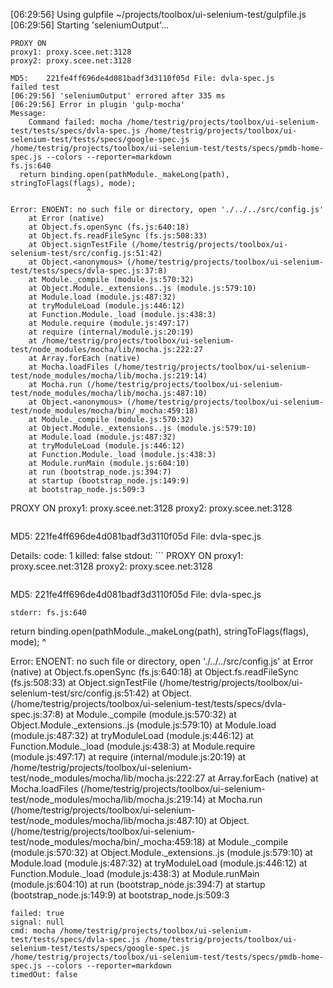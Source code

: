 [06:29:56] Using gulpfile ~/projects/toolbox/ui-selenium-test/gulpfile.js
[06:29:56] Starting 'seleniumOutput'...
```
PROXY ON
proxy1: proxy.scee.net:3128
proxy2: proxy.scee.net:3128
```
```
MD5:    221fe4ff696de4d081badf3d3110f05d File: dvla-spec.js
failed test
[06:29:56] 'seleniumOutput' errored after 335 ms
[06:29:56] Error in plugin 'gulp-mocha'
Message:
    Command failed: mocha /home/testrig/projects/toolbox/ui-selenium-test/tests/specs/dvla-spec.js /home/testrig/projects/toolbox/ui-selenium-test/tests/specs/google-spec.js /home/testrig/projects/toolbox/ui-selenium-test/tests/specs/pmdb-home-spec.js --colors --reporter=markdown
fs.js:640
  return binding.open(pathModule._makeLong(path), stringToFlags(flags), mode);
                 ^

Error: ENOENT: no such file or directory, open './../../src/config.js'
    at Error (native)
    at Object.fs.openSync (fs.js:640:18)
    at Object.fs.readFileSync (fs.js:508:33)
    at Object.signTestFile (/home/testrig/projects/toolbox/ui-selenium-test/src/config.js:51:42)
    at Object.<anonymous> (/home/testrig/projects/toolbox/ui-selenium-test/tests/specs/dvla-spec.js:37:8)
    at Module._compile (module.js:570:32)
    at Object.Module._extensions..js (module.js:579:10)
    at Module.load (module.js:487:32)
    at tryModuleLoad (module.js:446:12)
    at Function.Module._load (module.js:438:3)
    at Module.require (module.js:497:17)
    at require (internal/module.js:20:19)
    at /home/testrig/projects/toolbox/ui-selenium-test/node_modules/mocha/lib/mocha.js:222:27
    at Array.forEach (native)
    at Mocha.loadFiles (/home/testrig/projects/toolbox/ui-selenium-test/node_modules/mocha/lib/mocha.js:219:14)
    at Mocha.run (/home/testrig/projects/toolbox/ui-selenium-test/node_modules/mocha/lib/mocha.js:487:10)
    at Object.<anonymous> (/home/testrig/projects/toolbox/ui-selenium-test/node_modules/mocha/bin/_mocha:459:18)
    at Module._compile (module.js:570:32)
    at Object.Module._extensions..js (module.js:579:10)
    at Module.load (module.js:487:32)
    at tryModuleLoad (module.js:446:12)
    at Function.Module._load (module.js:438:3)
    at Module.runMain (module.js:604:10)
    at run (bootstrap_node.js:394:7)
    at startup (bootstrap_node.js:149:9)
    at bootstrap_node.js:509:3
```
PROXY ON
proxy1: proxy.scee.net:3128
proxy2: proxy.scee.net:3128
```
```
MD5:    221fe4ff696de4d081badf3d3110f05d File: dvla-spec.js

Details:
    code: 1
    killed: false
    stdout: ```
PROXY ON
proxy1: proxy.scee.net:3128
proxy2: proxy.scee.net:3128
```
```
MD5:    221fe4ff696de4d081badf3d3110f05d File: dvla-spec.js

    stderr: fs.js:640
  return binding.open(pathModule._makeLong(path), stringToFlags(flags), mode);
                 ^

Error: ENOENT: no such file or directory, open './../../src/config.js'
    at Error (native)
    at Object.fs.openSync (fs.js:640:18)
    at Object.fs.readFileSync (fs.js:508:33)
    at Object.signTestFile (/home/testrig/projects/toolbox/ui-selenium-test/src/config.js:51:42)
    at Object.<anonymous> (/home/testrig/projects/toolbox/ui-selenium-test/tests/specs/dvla-spec.js:37:8)
    at Module._compile (module.js:570:32)
    at Object.Module._extensions..js (module.js:579:10)
    at Module.load (module.js:487:32)
    at tryModuleLoad (module.js:446:12)
    at Function.Module._load (module.js:438:3)
    at Module.require (module.js:497:17)
    at require (internal/module.js:20:19)
    at /home/testrig/projects/toolbox/ui-selenium-test/node_modules/mocha/lib/mocha.js:222:27
    at Array.forEach (native)
    at Mocha.loadFiles (/home/testrig/projects/toolbox/ui-selenium-test/node_modules/mocha/lib/mocha.js:219:14)
    at Mocha.run (/home/testrig/projects/toolbox/ui-selenium-test/node_modules/mocha/lib/mocha.js:487:10)
    at Object.<anonymous> (/home/testrig/projects/toolbox/ui-selenium-test/node_modules/mocha/bin/_mocha:459:18)
    at Module._compile (module.js:570:32)
    at Object.Module._extensions..js (module.js:579:10)
    at Module.load (module.js:487:32)
    at tryModuleLoad (module.js:446:12)
    at Function.Module._load (module.js:438:3)
    at Module.runMain (module.js:604:10)
    at run (bootstrap_node.js:394:7)
    at startup (bootstrap_node.js:149:9)
    at bootstrap_node.js:509:3

    failed: true
    signal: null
    cmd: mocha /home/testrig/projects/toolbox/ui-selenium-test/tests/specs/dvla-spec.js /home/testrig/projects/toolbox/ui-selenium-test/tests/specs/google-spec.js /home/testrig/projects/toolbox/ui-selenium-test/tests/specs/pmdb-home-spec.js --colors --reporter=markdown
    timedOut: false
